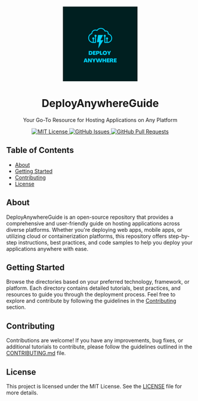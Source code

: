 <p align="center">
  <img src="deploy-anywhere-guide-logo.png" alt="DeployAnywhereGuide Logo" width="200" />
</p>

<h1 align="center">DeployAnywhereGuide</h1>

<p align="center">Your Go-To Resource for Hosting Applications on Any Platform</p>

<p align="center">
  <a href="LICENSE">
    <img src="https://img.shields.io/badge/license-MIT-blue.svg" alt="MIT License" />
  </a>
  <a href="https://github.com/CodePuzzler/DeployAnywhereGuide/issues">
    <img src="https://img.shields.io/github/issues/CodePuzzler/DeployAnywhereGuide.svg" alt="GitHub Issues" />
  </a>
  <a href="https://github.com/yourusername/DeployAnywhereGuide/pulls">
    <img src="https://img.shields.io/github/issues-pr/CodePuzzler/DeployAnywhereGuide.svg" alt="GitHub Pull Requests" />
  </a>
</p>

## Table of Contents

- [About](#about)
- [Getting Started](#getting-started)
- [Contributing](#contributing)
- [License](#license)

## About

DeployAnywhereGuide is an open-source repository that provides a comprehensive and user-friendly guide on hosting applications across diverse platforms. Whether you're deploying web apps, mobile apps, or utilizing cloud or containerization platforms, this repository offers step-by-step instructions, best practices, and code samples to help you deploy your applications anywhere with ease.

## Getting Started

Browse the directories based on your preferred technology, framework, or platform. Each directory contains detailed tutorials, best practices, and resources to guide you through the deployment process. Feel free to explore and contribute by following the guidelines in the [Contributing](#contributing) section.

## Contributing

Contributions are welcome! If you have any improvements, bug fixes, or additional tutorials to contribute, please follow the guidelines outlined in the [CONTRIBUTING.md](CONTRIBUTING.md) file.

## License

This project is licensed under the MIT License. See the [LICENSE](LICENSE) file for more details.
